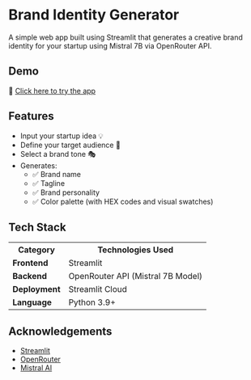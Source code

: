 <h1>Brand Identity Generator</h1>

<p>A simple web app built using Streamlit that generates a creative brand identity for your startup using Mistral 7B via OpenRouter API.</p>
<h2>Demo</h2>
<p>🔗 <a href="https://brand-identity-generator.streamlit.app/" target="_blank">Click here to try the app</a><br>

<h2>Features</h2>
<ul>
  <li>Input your startup idea 💡</li>
  <li>Define your target audience 🎯</li>
  <li>Select a brand tone 🎭</li>
  <li>Generates:
    <ul>
      <li>✅ Brand name</li>
      <li>✅ Tagline</li>
      <li>✅ Brand personality</li>
      <li>✅ Color palette (with HEX codes and visual swatches)</li>
    </ul>
  </li>
</ul>

<h2>Tech Stack</h2>
<table>
  <tr>
    <th>Category</th>
    <th>Technologies Used</th>
  </tr>
  <tr>
    <td><strong>Frontend</strong></td>
    <td>Streamlit</td>
  </tr>
  <tr>
    <td><strong>Backend</strong></td>
    <td>OpenRouter API (Mistral 7B Model)</td>
  </tr>
  <tr>
    <td><strong>Deployment</strong></td>
    <td>Streamlit Cloud</td>
  </tr>
  <tr>
    <td><strong>Language</strong></td>
    <td>Python 3.9+</td>
  </tr>
</table>

<h2>Acknowledgements</h2>
<ul>
  <li><a href="https://streamlit.io/" target="_blank">Streamlit</a></li>
  <li><a href="https://openrouter.ai/" target="_blank">OpenRouter</a></li>
  <li><a href="https://mistral.ai/" target="_blank">Mistral AI</a></li>
</ul>
